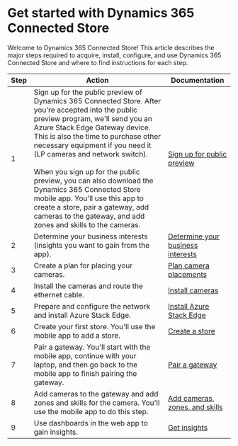 

# Get started with Dynamics 365 Connected Store

Welcome to Dynamics 365 Connected Store! This article describes the major steps required to acquire, install, configure, and use  Dynamics 365 Connected Store and where to find instructions for each step. 

|Step|Action|Documentation|
|--------|--------------------------------------------------------------------|-----------------------------|
|1|Sign up for the public preview of Dynamics 365 Connected Store. After you're accepted into the public preview program, we'll send you an Azure Stack Edge Gateway device. This is also the time to purchase other necessary equipment if you need it (LP cameras and network switch).<br><br>When you sign up for the public preview, you can also download the Dynamics 365 Connected Store mobile app. You'll use this app to create a store, pair a gateway, add cameras to the gateway, and add zones and skills to the cameras.|[Sign up for public preview](sign-up.md)|
|2|Determine your business interests (insights you want to gain from the app).|[Determine your business interests](business-interests.md)|
|3|Create a plan for placing your cameras.|[Plan camera placements](camera-placement.md)|
|4|Install the cameras and route the ethernet cable.|[Install cameras](camera-installation.md)|
|5|Prepare and configure the network and install Azure Stack Edge.|[Install Azure Stack Edge](ase-install.md)|
|6|Create your first store. You'll use the mobile app to add a store.|[Create a store](create-store.md)|
|7|Pair a gateway. You'll start with the mobile app, continue with your laptop, and then go back to the mobile app to finish pairing the gateway.|[Pair a gateway](pair-gateway.md)|
|8|Add cameras to the gateway and add zones and skills for the camera. You'll use the mobile app to do this step.|[Add cameras, zones, and skills](add-cameras-skills.md)|
|9|Use dashboards in the web app to gain insights.|[Get insights](insights.md)|
